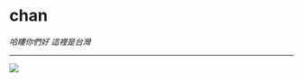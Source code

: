 # chan
*哈瞜你們好 這裡是台灣*
***
![](https://www.google.com/imgres?q=%E5%8F%B0%E7%81%A3&imgurl=http%3A%2F%2Fwww.tnn.tw%2Fimages%2Fmap.gif&imgrefurl=http%3A%2F%2Fwww.tnn.tw%2F&docid=VsZ94yYYGsYW-M&tbnid=BcQzPvDwv3d4fM&vet=12ahUKEwiBjfPdiryFAxUwZvUHHXfBB8UQM3oECFMQAA..i&w=300&h=370&hcb=2&ved=2ahUKEwiBjfPdiryFAxUwZvUHHXfBB8UQM3oECFMQAA)
